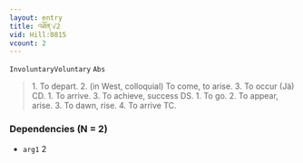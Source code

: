 ```yaml
---
layout: entry
title: འཐོན་√2
vid: Hill:0815
vcount: 2
---
```

`InvoluntaryVoluntary` `Abs`
> 1\.
 To depart\.
 2\.
 (in West, colloquial) To come, to arise\.
 3\.
 To occur (Jä) CD\.
 1\.
 To arrive\.
 3\.
 To achieve, success DS\.
 1\.
 To go\.
 2\.
 To appear, arise\.
 3\.
 To dawn, rise\.
 4\.
 To arrive TC\.

### Dependencies (N = 2)
* `arg1` 2



